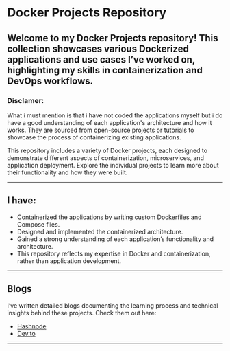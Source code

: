 # Docker Projects Repository

Welcome to my Docker Projects repository! This collection showcases various Dockerized applications and use cases I’ve worked on, highlighting my skills in containerization and DevOps workflows.
---


### Disclamer: 
What i must mention is that i have not coded the applications myself but i do have a good understanding of each application's architecture and how it works. They are sourced from open-source projects or tutorials to showcase the process of containerizing existing applications.

This repository includes a variety of Docker projects, each designed to demonstrate different aspects of containerization, microservices, and application deployment. Explore the individual projects to learn more about their functionality and how they were built.

---

## I have:

- Containerized the applications by writing custom Dockerfiles and Compose files.
- Designed and implemented the containerized architecture.
- Gained a strong understanding of each application’s functionality and architecture.
- This repository reflects my expertise in Docker and containerization, rather than application development.
---


## **Blogs**
I’ve written detailed blogs documenting the learning process and technical insights behind these projects. Check them out here:

- [Hashnode](yashpatilofficial.hashnode.dev)
- [Dev.to](https://dev.to/yash_patil16)


---
